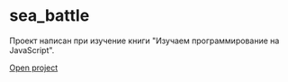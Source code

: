 # sea_battle
Проект написан при изучение книги "Изучаем программирование на JavaScript".

[Open project](https://mkotolevsky.github.io/sea_battle/)
